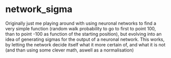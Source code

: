 # network_sigma
Originally just me playing around with using neuronal networks to find a very simple function (random walk probability to go to first to point 100, than to point -100 as function of the starting position), but evolving into an idea of generating sigmas for the output of a neuronal network. This works, by letting the network decide itself what it more certain of, and what it is not (and than using some clever math, aswell as a normalisation)
